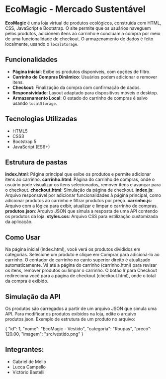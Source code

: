 # EcoMagic - Mercado Sustentável

**EcoMagic** é uma loja virtual de produtos ecológicos, construída com HTML, CSS, JavaScript e Bootstrap. O site permite que os usuários naveguem pelos produtos, adicionem itens ao carrinho e concluam a compra por meio de uma funcionalidade de checkout. O armazenamento de dados é feito localmente, usando o `localStorage`.

## Funcionalidades

- **Página inicial**: Exibe os produtos disponíveis, com opções de filtro.
- **Carrinho de Compras Dinâmico**: Usuários podem adicionar e remover itens.
- **Checkout**: Finalização da compra com confirmação de dados.
- **Responsividade**: Layout adaptado para dispositivos móveis e desktop.
- **Armazenamento Local**: O estado do carrinho de compras é salvo usando `localStorage`.

## Tecnologias Utilizadas

- HTML5
- CSS3
- Bootstrap 5
- JavaScript (ES6+)

## Estrutura de pastas
**index.html**: Página principal que exibe os produtos e permite adicionar itens ao carrinho.
**carrinho.html**: Página do carrinho de compras, onde o usuário pode visualizar os itens selecionados, remover itens e avançar para o checkout.
**checkout.html**: Simulação da página de checkout.
**index.js**: Arquivo responsável por adicionar funcionalidades à página principal, como adicionar produtos ao carrinho e filtrar produtos por preço.
**carrinho.js**: Arquivo com a lógica para exibir, atualizar e limpar o carrinho de compras.
**produtos.json**: Arquivo JSON que simula a resposta de uma API contendo os produtos da loja.
**styles.css**: Arquivo CSS para estilização customizada da aplicação.


## Como Usar
Na página inicial (index.html), você verá os produtos divididos em categorias. Selecione um produto e clique em Comprar para adicioná-lo ao carrinho.
O contador de carrinho no canto superior direito é atualizado automaticamente.
Vá até a página do carrinho (carrinho.html) para revisar os itens, remover produtos ou limpar o carrinho.
O botão Ir para Checkout redireciona você para a página de checkout (checkout.html), onde o total da compra é exibido.

## Simulação da API
Os produtos são carregados a partir de um arquivo JSON que simula uma API. Para modificar os produtos exibidos na loja, edite o arquivo produtos.json. Exemplo de estrutura de um produto no arquivo:

{
  "id": 1,
  "nome": "EcoMagic - Vestido",
  "categoria": "Roupas",
  "preco": 120.00,
  "imagem": "src/vestido.png"
}


## Integrantes:
- Gabriel de Mello
- Lucca Campello
- Victório Bastelli
